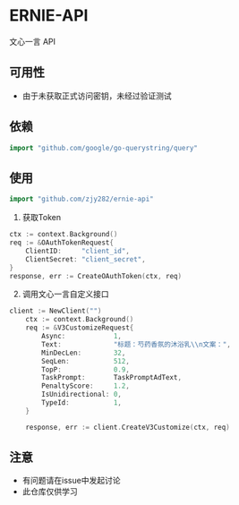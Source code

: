 # ERNIE-API

文心一言 API

## 可用性

- 由于未获取正式访问密钥，未经过验证测试

## 依赖
```go
import "github.com/google/go-querystring/query"
```

## 使用

```go
import "github.com/zjy282/ernie-api"
```
1. 获取Token
    
```go
ctx := context.Background()
req := &OAuthTokenRequest{
    ClientID:     "client_id",
    ClientSecret: "client_secret",
}
response, err := CreateOAuthToken(ctx, req)
```

2. 调用文心一言自定义接口

```go
client := NewClient("")
	ctx := context.Background()
	req := &V3CustomizeRequest{
		Async:            1,
		Text:             "标题：芍药香氛的沐浴乳\\n文案：",
		MinDecLen:        32,
		SeqLen:           512,
		TopP:             0.9,
		TaskPrompt:       TaskPromptAdText,
		PenaltyScore:     1.2,
		IsUnidirectional: 0,
		TypeId:           1,
	}

	response, err := client.CreateV3Customize(ctx, req)
```

## 注意

- 有问题请在issue中发起讨论
- 此仓库仅供学习